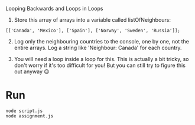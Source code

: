 Looping Backwards and Loops in Loops

1. Store this array of arrays into a variable called listOfNeighbours:

```
[['Canada', 'Mexico'], ['Spain'], ['Norway', 'Sweden', 'Russia']];
```

2. Log only the neighbouring countries to the console, one by one, not the entire arrays. Log a string like 'Neighbour: Canada' for each country.

3. You will need a loop inside a loop for this. This is actually a bit tricky, so don't worry if it's too difficult for you! But you can still try to figure this out anyway 😉

# Run

```
node script.js
node assignment.js
```
